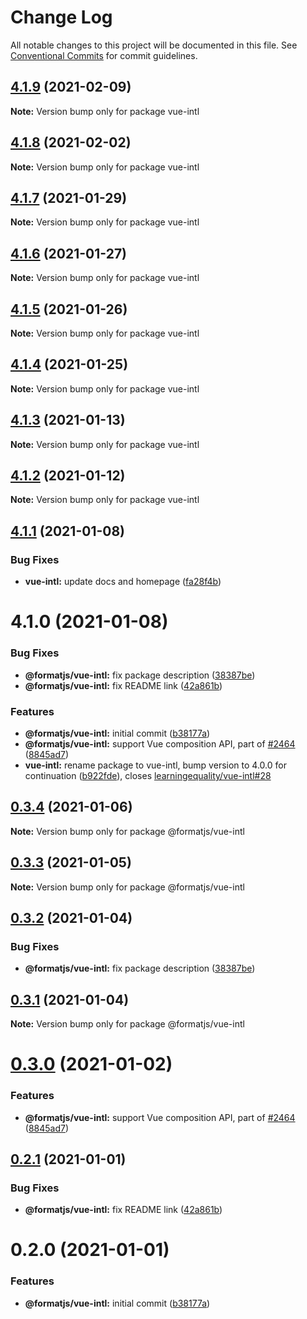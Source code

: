 # Change Log

All notable changes to this project will be documented in this file.
See [Conventional Commits](https://conventionalcommits.org) for commit guidelines.

## [4.1.9](https://github.com/formatjs/formatjs/compare/vue-intl@4.1.8...vue-intl@4.1.9) (2021-02-09)

**Note:** Version bump only for package vue-intl





## [4.1.8](https://github.com/formatjs/formatjs/compare/vue-intl@4.1.6...vue-intl@4.1.8) (2021-02-02)

**Note:** Version bump only for package vue-intl





## [4.1.7](https://github.com/formatjs/formatjs/compare/vue-intl@4.1.6...vue-intl@4.1.7) (2021-01-29)

**Note:** Version bump only for package vue-intl





## [4.1.6](https://github.com/formatjs/formatjs/compare/vue-intl@4.1.5...vue-intl@4.1.6) (2021-01-27)

**Note:** Version bump only for package vue-intl





## [4.1.5](https://github.com/formatjs/formatjs/compare/vue-intl@4.1.4...vue-intl@4.1.5) (2021-01-26)

**Note:** Version bump only for package vue-intl





## [4.1.4](https://github.com/formatjs/formatjs/compare/vue-intl@4.1.3...vue-intl@4.1.4) (2021-01-25)

**Note:** Version bump only for package vue-intl





## [4.1.3](https://github.com/formatjs/formatjs/compare/vue-intl@4.1.2...vue-intl@4.1.3) (2021-01-13)

**Note:** Version bump only for package vue-intl





## [4.1.2](https://github.com/formatjs/formatjs/compare/vue-intl@4.1.1...vue-intl@4.1.2) (2021-01-12)

**Note:** Version bump only for package vue-intl





## [4.1.1](https://github.com/formatjs/formatjs/compare/vue-intl@4.1.0...vue-intl@4.1.1) (2021-01-08)


### Bug Fixes

* **vue-intl:** update docs and homepage ([fa28f4b](https://github.com/formatjs/formatjs/commit/fa28f4b5d4b772d48307e8bacde1983fd35c57dd))





# 4.1.0 (2021-01-08)


### Bug Fixes

* **@formatjs/vue-intl:** fix package description ([38387be](https://github.com/formatjs/formatjs/commit/38387bec7fbd0fcc17b09203affb440606ad4610))
* **@formatjs/vue-intl:** fix README link ([42a861b](https://github.com/formatjs/formatjs/commit/42a861b0c240067c9b3aab2f96d904b8417498af))


### Features

* **@formatjs/vue-intl:** initial commit ([b38177a](https://github.com/formatjs/formatjs/commit/b38177abc079c886d107be0edd71bce9774100e0))
* **@formatjs/vue-intl:** support Vue composition API, part of [#2464](https://github.com/formatjs/formatjs/issues/2464) ([8845ad7](https://github.com/formatjs/formatjs/commit/8845ad7ae3916f51915614f6f7f2e7ec54e8e2fd))
* **vue-intl:** rename package to vue-intl, bump version to 4.0.0 for continuation ([b922fde](https://github.com/formatjs/formatjs/commit/b922fde3c9c650a707afd7cb0430df6307fbc4d7)), closes [learningequality/vue-intl#28](https://github.com/learningequality/vue-intl/issues/28)





## [0.3.4](https://github.com/formatjs/formatjs/compare/@formatjs/vue-intl@0.3.3...@formatjs/vue-intl@0.3.4) (2021-01-06)

**Note:** Version bump only for package @formatjs/vue-intl





## [0.3.3](https://github.com/formatjs/formatjs/compare/@formatjs/vue-intl@0.3.2...@formatjs/vue-intl@0.3.3) (2021-01-05)

**Note:** Version bump only for package @formatjs/vue-intl





## [0.3.2](https://github.com/formatjs/formatjs/compare/@formatjs/vue-intl@0.3.1...@formatjs/vue-intl@0.3.2) (2021-01-04)


### Bug Fixes

* **@formatjs/vue-intl:** fix package description ([38387be](https://github.com/formatjs/formatjs/commit/38387bec7fbd0fcc17b09203affb440606ad4610))





## [0.3.1](https://github.com/formatjs/formatjs/compare/@formatjs/vue-intl@0.3.0...@formatjs/vue-intl@0.3.1) (2021-01-04)

**Note:** Version bump only for package @formatjs/vue-intl





# [0.3.0](https://github.com/formatjs/formatjs/compare/@formatjs/vue-intl@0.2.1...@formatjs/vue-intl@0.3.0) (2021-01-02)


### Features

* **@formatjs/vue-intl:** support Vue composition API, part of [#2464](https://github.com/formatjs/formatjs/issues/2464) ([8845ad7](https://github.com/formatjs/formatjs/commit/8845ad7ae3916f51915614f6f7f2e7ec54e8e2fd))





## [0.2.1](https://github.com/formatjs/formatjs/compare/@formatjs/vue-intl@0.2.0...@formatjs/vue-intl@0.2.1) (2021-01-01)


### Bug Fixes

* **@formatjs/vue-intl:** fix README link ([42a861b](https://github.com/formatjs/formatjs/commit/42a861b0c240067c9b3aab2f96d904b8417498af))





# 0.2.0 (2021-01-01)


### Features

* **@formatjs/vue-intl:** initial commit ([b38177a](https://github.com/formatjs/formatjs/commit/b38177abc079c886d107be0edd71bce9774100e0))
